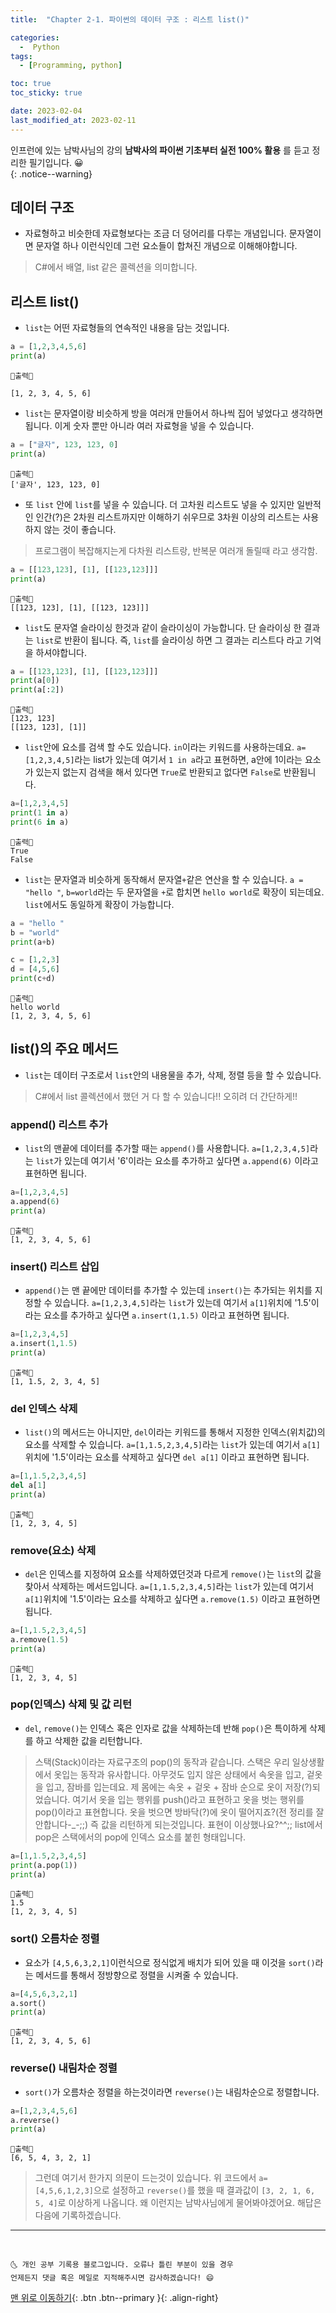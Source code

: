 ```yaml
---
title:  "Chapter 2-1. 파이썬의 데이터 구조 : 리스트 list()" 

categories:
  -  Python
tags:
  - [Programming, python]

toc: true
toc_sticky: true

date: 2023-02-04
last_modified_at: 2023-02-11
---
```


인프런에 있는 남박사님의 강의 **남박사의 파이썬 기초부터 실전 100% 활용** 를 듣고 정리한 필기입니다. 😀  
{: .notice--warning}

## 데이터 구조
- 자료형하고 비슷한데 자료형보다는 조금 더 덩어리를 다루는 개념입니다. 문자열이면 문자열 하나 이런식인데 그런 요소들이 합쳐진 개념으로 이해해야합니다.
> C#에서 배열, list 같은 콜렉션을 의미합니다.


## 리스트 list()
- `list`는 어떤 자료형들의 연속적인 내용을 담는 것입니다.

```python
a = [1,2,3,4,5,6]
print(a)
```

```
💎출력💎

[1, 2, 3, 4, 5, 6]
```

- `list`는 문자열이랑 비슷하게 방을 여러개 만들어서 하나씩 집어 넣었다고 생각하면 됩니다. 이게 숫자 뿐만 아니라 여러 자료형을 넣을 수 있습니다.

```python
a = ["글자", 123, 123, 0]
print(a)
```

```
💎출력💎
['글자', 123, 123, 0]
```

- 또 `list` 안에 `list`를 넣을 수 있습니다. 더 고차원 리스트도 넣을 수 있지만 일반적인 인간(?)은 2차원 리스트까지만 이해하기 쉬우므로 3차원 이상의 리스트는 사용하지 않는 것이 좋습니다.
> 프로그램이 복잡해지는게 다차원 리스트랑, 반복문 여러개 돌릴때 라고 생각함.

```python
a = [[123,123], [1], [[123,123]]]
print(a)
```

```
💎출력💎
[[123, 123], [1], [[123, 123]]]
```

- `list`도 문자열 슬라이싱 한것과 같이 슬라이싱이 가능합니다. 단 슬라이싱 한 결과는 `list`로 반환이 됩니다. 즉, `list`를 슬라이싱 하면 그 결과는 리스트다 라고 기억을 하셔야합니다.

```python
a = [[123,123], [1], [[123,123]]]
print(a[0])
print(a[:2])
```

```
💎출력💎
[123, 123]
[[123, 123], [1]]
```

- `list`안에 요소를 검색 할 수도 있습니다. `in`이라는 키워드를 사용하는데요. `a=[1,2,3,4,5]`라는 list가 있는데 여기서 `1 in a`라고 표현하면, a안에 1이라는 요소가 있는지 없는지 검색을 해서 있다면 `True`로 반환되고 없다면 `False`로 반환됩니다.

```python
a=[1,2,3,4,5]
print(1 in a)
print(6 in a)
```

```
💎출력💎
True
False
```

- `list`는 문자열과 비슷하게 동작해서 문자열`+`같은 연산을 할 수 있습니다. `a = "hello "`, `b=world`라는 두 문자열을 `+`로 합치면 `hello world`로 확장이 되는데요. `list`에서도 동일하게 확장이 가능합니다.
```python
a = "hello "
b = "world"
print(a+b)

c = [1,2,3]
d = [4,5,6]
print(c+d)
```

```
💎출력💎
hello world
[1, 2, 3, 4, 5, 6]
```


## list()의 주요 메서드
- `list`는 데이터 구조로서 `list`안의 내용물을 추가, 삭제, 정렬 등을 할 수 있습니다.
> C#에서 list 콜렉션에서 했던 거 다 할 수 있습니다!! 오히려 더 간단하게!!

### append() 리스트 추가
- `list`의 맨끝에 데이터를 추가할 때는 `append()`를 사용합니다. `a=[1,2,3,4,5]`라는 `list`가 있는데 여기서 '6'이라는 요소를 추가하고 싶다면 `a.append(6)` 이라고 표현하면 됩니다.

```python
a=[1,2,3,4,5]
a.append(6)
print(a)
```

```
💎출력💎
[1, 2, 3, 4, 5, 6]
```

### insert() 리스트 삽입
- `append()`는 맨 끝에만 데이터를 추가할 수 있는데 `insert()`는 추가되는 위치를 지정할 수 있습니다. `a=[1,2,3,4,5]`라는 `list`가 있는데 여기서 `a[1]`위치에 '1.5'이라는 요소를 추가하고 싶다면 `a.insert(1,1.5)` 이라고 표현하면 됩니다.

```python
a=[1,2,3,4,5]
a.insert(1,1.5)
print(a)
```

```
💎출력💎
[1, 1.5, 2, 3, 4, 5]
```
### del 인덱스 삭제
- `list()`의 메서드는 아니지만, `del`이라는 키워드를 통해서 지정한 인덱스(위치값)의 요소를 삭제할 수 있습니다. `a=[1,1.5,2,3,4,5]`라는 `list`가 있는데 여기서 `a[1]`위치에 '1.5'이라는 요소를 삭제하고 싶다면 `del a[1]` 이라고 표현하면 됩니다.

```python
a=[1,1.5,2,3,4,5]
del a[1]
print(a)
```

```
💎출력💎
[1, 2, 3, 4, 5]
```

### remove(요소) 삭제
- `del`은 인덱스를 지정하여 요소를 삭제하였던것과 다르게 `remove()`는 `list`의 값을 찾아서 삭제하는 메서드입니다. `a=[1,1.5,2,3,4,5]`라는 `list`가 있는데 여기서 `a[1]`위치에 '1.5'이라는 요소를 삭제하고 싶다면 `a.remove(1.5)` 이라고 표현하면 됩니다.

```python
a=[1,1.5,2,3,4,5]
a.remove(1.5)
print(a)
```

```
💎출력💎
[1, 2, 3, 4, 5]
```

### pop(인덱스) 삭제 및 값 리턴
- `del`, `remove()`는 인덱스 혹은 인자로 값을 삭제하는데 반해 `pop()`은 특이하게 삭제를 하고 삭제한 값을 리턴합니다.
> 스택(Stack)이라는 자료구조의 pop()의 동작과 같습니다. 스택은 우리 일상생활에서 옷입는 동작과 유사합니다. 아무것도 입지 않은 상태에서 속옷을 입고, 겉옷을 입고, 잠바를 입는데요. 제 몸에는 속옷 + 겉옷 + 잠바 순으로 옷이 저장(?)되었습니다. 여기서 옷을 입는 행위를 push()라고 표현하고 옷을 벗는 행위를 pop()이라고 표현합니다. 옷을 벗으면 방바닥(?)에 옷이 떨어지죠?(전 정리를 잘 안합니다-_-;;) 즉 값을 리턴하게 되는것입니다. 표현이 이상했나요?^^;; list에서 pop은 스택에서의 pop에 인덱스 요소를 붙힌 형태입니다.

```python
a=[1,1.5,2,3,4,5]
print(a.pop(1))
print(a)
```

```
💎출력💎
1.5
[1, 2, 3, 4, 5]
```

### sort() 오름차순 정렬
- 요소가 `[4,5,6,3,2,1]`이런식으로 정식없게 배치가 되어 있을 때 이것을 `sort()`라는 메서드를 통해서 정방향으로 정렬을 시켜줄 수 있습니다.

```python
a=[4,5,6,3,2,1]
a.sort()
print(a)
```

```
💎출력💎
[1, 2, 3, 4, 5, 6]
```

### reverse() 내림차순 정렬
- `sort()`가 오름차순 정렬을 하는것이라면 `reverse()`는 내림차순으로 정렬합니다.

```python
a=[1,2,3,4,5,6]
a.reverse()
print(a)
```

```
💎출력💎
[6, 5, 4, 3, 2, 1]
```

> 그런데 여기서 한가지 의문이 드는것이 있습니다. 위 코드에서 `a=[4,5,6,1,2,3]`으로 설정하고 `reverse()`를 했을 때 결과값이 `[3, 2, 1, 6, 5, 4]`로 이상하게 나옵니다. 왜 이런지는 남박사님에게 물어봐야겠어요. 해답은 다음에 기록하겠습니다.

***
<br>

    🌜 개인 공부 기록용 블로그입니다. 오류나 틀린 부분이 있을 경우 
    언제든지 댓글 혹은 메일로 지적해주시면 감사하겠습니다! 😄

[맨 위로 이동하기](#){: .btn .btn--primary }{: .align-right}